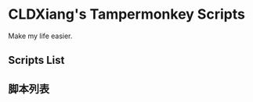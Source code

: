 # CLDXiang's Tampermonkey Scripts

Make my life easier.

## Scripts List

<!--SCRIPT_LIST_EN-->

## 脚本列表

<!--SCRIPT_LIST_CN-->
